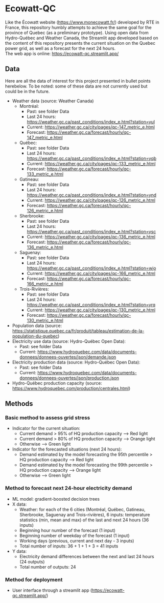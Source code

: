 # Ecowatt-QC
Like the Écowatt website (https://www.monecowatt.fr/) developed by RTE in 
France, this repository humbly attempts to achieve the same goal for the 
province of Quebec (as a preliminary prototype). Using open data from 
Hydro-Québec and Weather Canada, the Streamlit app developed based on the
content of this repository presents the current situation on the Quebec power 
grid, as well as a forecast for the next 24 hours.  
The web app is online: https://ecowatt-qc.streamlit.app/  

## Data  
Here are all the data of interest for this project presented in bullet points 
herebelow. To be noted: some of these data are not currently used but could be 
in the future.     
- Weather data (source: Weather Canada)  
    - Montréal:  
        - Past: see folder Data  
        - Last 24 hours: https://weather.gc.ca/past_conditions/index_e.html?station=yul  
        - Current: https://weather.gc.ca/city/pages/qc-147_metric_e.html  
        - Forecast: https://weather.gc.ca/forecast/hourly/qc-147_metric_e.html    
    - Québec:  
        - Past: see folder Data  
        - Last 24 hours: https://weather.gc.ca/past_conditions/index_e.html?station=yqb    
        - Current: https://weather.gc.ca/city/pages/qc-133_metric_e.html  
        - Forecast: https://weather.gc.ca/forecast/hourly/qc-133_metric_e.html      
    - Gatineau:  
        - Past: see folder Data  
        - Last 24 hours: https://weather.gc.ca/past_conditions/index_e.html?station=ynd    
        - Current: https://weather.gc.ca/city/pages/qc-126_metric_e.html  
        - Forecast: https://weather.gc.ca/forecast/hourly/qc-126_metric_e.html      
    - Sherbrooke:  
        - Past: see folder Data  
        - Last 24 hours: https://weather.gc.ca/past_conditions/index_e.html?station=ysc    
        - Current: https://weather.gc.ca/city/pages/qc-136_metric_e.html  
        - Forecast: https://weather.gc.ca/forecast/hourly/qc-136_metric_e.html      
    - Saguenay:  
        - Past: see folder Data  
        - Last 24 hours: https://weather.gc.ca/past_conditions/index_e.html?station=wjo    
        - Current: https://weather.gc.ca/city/pages/qc-166_metric_e.html  
        - Forecast: https://weather.gc.ca/forecast/hourly/qc-166_metric_e.html      
    - Trois-Rivières:  
        - Past: see folder Data  
        - Last 24 hours: https://weather.gc.ca/past_conditions/index_e.html?station=yrq    
        - Current: https://weather.gc.ca/city/pages/qc-130_metric_e.html  
        - Forecast: https://weather.gc.ca/forecast/hourly/qc-130_metric_e.html      
- Population data (source: https://statistique.quebec.ca/fr/produit/tableau/estimation-de-la-population-du-quebec)  
- Electricity use data (source: Hydro-Québec Open Data):  
    - Past: see folder Data    
    - Current: https://www.hydroquebec.com/data/documents-donnees/donnees-ouvertes/json/demande.json    
- Electricity production data (source: Hydro-Québec Open Data):  
    - Past: see folder Data  
    - Current: https://www.hydroquebec.com/data/documents-donnees/donnees-ouvertes/json/production.json  
- Hydro-Québec production capacity (source: https://www.hydroquebec.com/production/centrales.html)  

## Methods  
### Basic method to assess grid stress  
- Indicator for the current situation:  
    - Current demand > 95% of HQ production capacity --> Red light  
    - Current demand > 80% of HQ production capacity --> Orange light  
    - Otherwise --> Green light  
- Indicator for the forecasted situations (next 24 hours):  
    - Demand estimated by the model forecasting the 95th percentile > HQ production capacity --> Red light  
    - Demand estimated by the model forecasting the 99th percentile > HQ production capacity --> Orange light  
    - Otherwise --> Green light  

### Method to forecast next 24-hour electricity demand  
- ML model: gradient-boosted decision trees  
- X data:  
    - Weather: for each of the 6 cities (Montréal, Québec, Gatineau, Sherbrooke, 
    Saguenay and Trois-rivières), 6 inputs: temperature statistics (min, mean 
    and max) of the last and next 24 hours (36 inputs)   
    - Beginning hour number of the forecast (1 input)  
    - Beginning number of weekday of the forecast (1 input)  
    - Working days (previous, current and next day - 3 inputs)  
    - Total number of inputs: 36 + 1 + 1 + 3 = 41 inputs  
- Y data:  
    - Electricity demand differences between the next and last 24 hours (24 outputs)  
    - Total number of outputs: 24  
### Method for deployment  
- User interface through a streamlit app (https://ecowatt-qc.streamlit.app/)  
